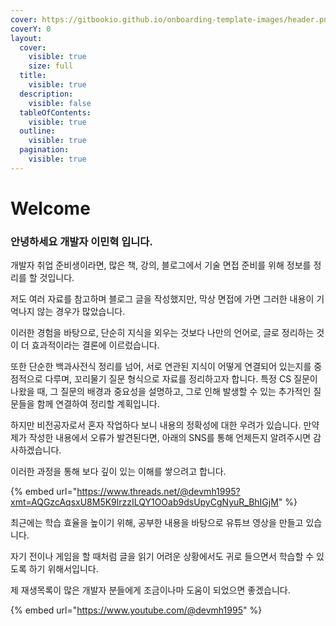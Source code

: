 ```yaml
---
cover: https://gitbookio.github.io/onboarding-template-images/header.png
coverY: 0
layout:
  cover:
    visible: true
    size: full
  title:
    visible: true
  description:
    visible: false
  tableOfContents:
    visible: true
  outline:
    visible: true
  pagination:
    visible: true
---
```


# Welcome

### 안녕하세요 개발자 이민혁 입니다.

개발자 취업 준비생이라면, 많은 책, 강의, 블로그에서 기술 면접 준비를 위해 정보를 정리를 할 것입니다.&#x20;

저도 여러 자료를 참고하며 블로그 글을 작성했지만, 막상 면접에 가면 그러한 내용이 기억나지 않는 경우가 많았습니다.

이러한 경험을 바탕으로, 단순히 지식을 외우는 것보다 나만의 언어로, 글로 정리하는 것이 더 효과적이라는 결론에 이르렀습니다.&#x20;

또한 단순한 백과사전식 정리를 넘어, 서로 연관된 지식이 어떻게 연결되어 있는지를 중점적으로 다루며, 꼬리물기 질문 형식으로 자료를 정리하고자 합니다. 특정 CS 질문이 나왔을 때, 그 질문의 배경과 중요성을 설명하고, 그로 인해 발생할 수 있는 추가적인 질문들을 함께 연결하여 정리할 계획입니다.

하지만 비전공자로서 혼자 작업하다 보니 내용의 정확성에 대한 우려가 있습니다. 만약 제가 작성한 내용에서 오류가 발견된다면, 아래의 SNS를 통해 언제든지 알려주시면 감사하겠습니다.

이러한 과정을 통해 보다 깊이 있는 이해를 쌓으려고 합니다.

{% embed url="https://www.threads.net/@devmh1995?xmt=AQGzcAqsxU8M5K9lrzzILQY1OOab9dsUpyCgNyuR_BhIGjM" %}

최근에는 학습 효율을 높이기 위해, 공부한 내용을 바탕으로 유튜브 영상을 만들고 있습니다.&#x20;

자기 전이나 게임을 할 때처럼 글을 읽기 어려운 상황에서도 귀로 들으면서 학습할 수 있도록 하기 위해서입니다.

제 재생목록이 많은 개발자 분들에게 조금이나마 도움이 되었으면 좋겠습니다.

{% embed url="https://www.youtube.com/@devmh1995" %}

